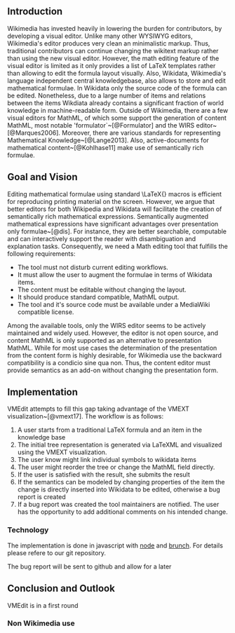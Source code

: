 ## Introduction

Wikimedia has invested heavily in lowering the burden for contributors, by developing a visual editor.
Unlike many other WYSIWYG editors, Wikimedia's editor produces very clean an minimalistic markup.
Thus, traditional contributors can continue changing the wikitext markup rather than using the new visual editor.
However, the math editing feature of the visual editor is limited as it only provides a list of LaTeX templates rather than allowing to edit the formula layout visually.
Also, Wikidata, Wikimedia's language independent central knowledgebase, also allows to store and edit mathematical formulae.
In Wikidata only the source code of the formula can be edited.
Nonetheless, due to a large number of items and relations between the items Wikdiata already contains a significant fraction of world knowledge in machine-readable form.
Outside of Wikimedia, there are a few visual editors for MathML, of which some support the generation of content MathML, most notable 'formulator`~[@Formulator] and the WIRS editor~[@Marques2006].
Moreover, there are various standards for representing Mathematical Knowledge~[@Lange2013].
Also, active-documents for mathematical content~[@Kohlhase11] make use of semantically rich formulae.

## Goal and Vision

Editing mathematical formulae using standard \LaTeX{} macros is efficient for reproducing printing material on the screen.
However, we argue that better editors for both Wikipedia and Wikidata will facilitate the creation of semantically rich mathematical expressions.
Semantically augmented mathematical expressions have significant advantages over presentation only formulae~[@dis].
For instance, they are better searchable, computable and can interactively support the reader with disambiguation and explanation tasks.
Consequently, we need a Math editing tool that fulfills the following requirements:

* The tool must not disturb current editing workflows.
* It must allow the user to augment the formulae in terms of Wikidata items.
* The content must be editable without changing the layout.
* It should produce standard compatible, MathML output.
* The tool and it's source code must be available under a MediaWiki compatible license.

Among the available tools, only the WIRS editor seems to be actively maintained and widely used.
However, the editor is not open source, and content MathML is only supported as an alternative to presentation MathML.
While for most use cases the determination of the presentation from the content form is highly desirable, for Wikimedia use the backward compatibility is a condicio sine qua non.
Thus, the content editor must provide semantics as an add-on without changing the presentation form.

## Implementation
VMEdit attempts to fill this gap taking advantage of the VMEXT visualization~[@vmext17].
The workflow is as follows:

1. A user starts from a traditional LaTeX formula and an item in the knowledge base
2. The initial tree representation is generated via LaTeXML and visualized using the VMEXT visualization.
3. The user know might link individual symbols to wikidata items
4. The user might reorder the tree or change the MathML field directly.
5. If the user is satisfied with the result, she submits the result
6. If the semantics can be modeled by changing properties of the item the change is directly inserted into Wikidata to be edited, otherwise a bug report is created
7. If a bug report was created the tool maintainers are notified. The user has the opportunity to add additional comments on his intended change.

### Technology

The implementation is done in javascript with [node](https://nodejs.org) and [brunch](https://brunch.io). For details please refere to our git repository.

The bug report will be sent to github and allow for a later 

## Conclusion and Outlook

VMEdit is in a first round 

### Non Wikimedia use
